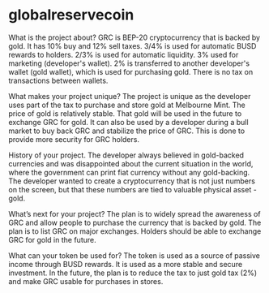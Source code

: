 # globalreservecoin
What is the project about?
GRC is BEP-20 cryptocurrency that is backed by gold. It has 10% buy and 12% sell taxes. 3/4% is used for automatic BUSD rewards to holders. 2/3% is used for automatic liquidity. 3% used for marketing (developer's wallet). 2% is transferred to another developer's wallet (gold wallet), which is used for purchasing gold. There is no tax on transactions between wallets. 

What makes your project unique?
The project is unique as the developer uses part of the tax to purchase and store gold at Melbourne Mint. The price of gold is relatively stable. That gold will be used in the future to exchange GRC for gold. It can also be used by a developer during a bull market to buy back GRC and stabilize the price of GRC. This is done to provide more security for GRC holders. 

History of your project.
The developer always believed in gold-backed currencies and was disappointed about the current situation in the world, where the government can print fiat currency without any gold-backing. The developer wanted to create a cryptocurrency that is not just numbers on the screen, but that these numbers are tied to valuable physical asset - gold. 

What’s next for your project?
The plan is to widely spread the awareness of GRC and allow people to purchase the currency that is backed by gold. The plan is to list GRC on major exchanges. Holders should be able to exchange GRC for gold in the future. 

What can your token be used for?
The token is used as a source of passive income through BUSD rewards. It is used as a more stable and secure investment. In the future, the plan is to reduce the tax to just gold tax (2%) and make GRC usable for purchases in stores.
